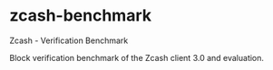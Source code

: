 # zcash-benchmark
Zcash - Verification Benchmark

Block verification benchmark of the Zcash client 3.0 and evaluation. 

